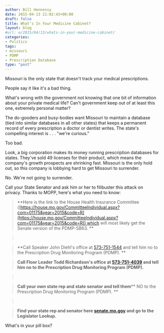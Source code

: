 ```yaml
---
author: Bill Hennessy
date: 2015-04-13 21:02:43+00:00
draft: false
title: What's In Your Medicine Cabinet?
layout: blog
#url: e/2015/04/13/whats-in-your-medicine-cabinet/
categories:
- Politics
tags:
- missouri
- PDMP
- Prescription Database
type: "post"
---
```


Missouri is the only state that doesn't track your medical prescriptions.

People say it like it's a bad thing.

What's wrong with the government not knowing that one bit of information about your private medical life? Can't government keep out of at least this one, extremely personal matter?

The do-gooders and busy-bodies want Missouri to maintain a database (tied into similar databases in all other states) that keeps a permanent record of every prescription a doctor or dentist writes. The state's compelling interest is . . . "we're curious."

Too bad.

Look, a big corporation makes its money running prescription databases for states. They've sold 49 licenses for their product, which means the company's growth prospects are shrinking fast. Missouri is the only hold out, so this company is lobbying hard to get Missouri to surrender.

No. We're not going to surrender.

Call your State Senator and ask him or her to filibuster this attack on privacy. Thanks to MOPP, here's what you need to know:



> 

> 
> **Here is the link to the House Health Insurance Committee ([https://house.mo.gov/CommitteeIndividual.aspx?com=01175&year=2015&code=R](https://house.mo.gov/CommitteeIndividual.aspx?com=01175&year=2015&code=R)) which will most likely get the Senate version of the PDMP-SB63. **
> 
> 

> 
>  
> 
> 

> 
> **Call Speaker John Diehl's office at [573-751-1544](tel:573-751-1544) and tell him no to the Prescription Drug Monitoring Program (PDMP). **
> 
> 

> 
> **Call Floor Leader Todd Richardson's office at [573-751-4039](tel:573-751-4039) and tell him no to the Prescription Drug Monitoring Program (PDMP).**
> 
> 

> 
>  
> 
> 

> 
> **Call your own state rep and state senator and tell them**** NO to the Prescription Drug Monitoring Program (PDMP). **
> 
> 

> 
>  
> 
> 

> 
> **Find your state rep and senator here [senate.mo.gov](https://senate.mo.gov/) and go to the Legislator Lookup.**
> 
> 



What's in your pill box?
